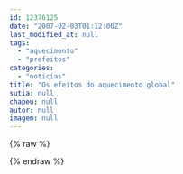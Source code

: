 ```yaml
---
id: 12376125
date: "2007-02-03T01:12:00Z"
last_modified_at: null
tags:
  - "aquecimento"
  - "prefeitos"
categories:
  - "noticias"
title: "Os efeitos do aquecimento global"
sutia: null
chapeu: null
autor: null
imagem: null
---
```

{% raw %}
<p> </p>
{% endraw %}